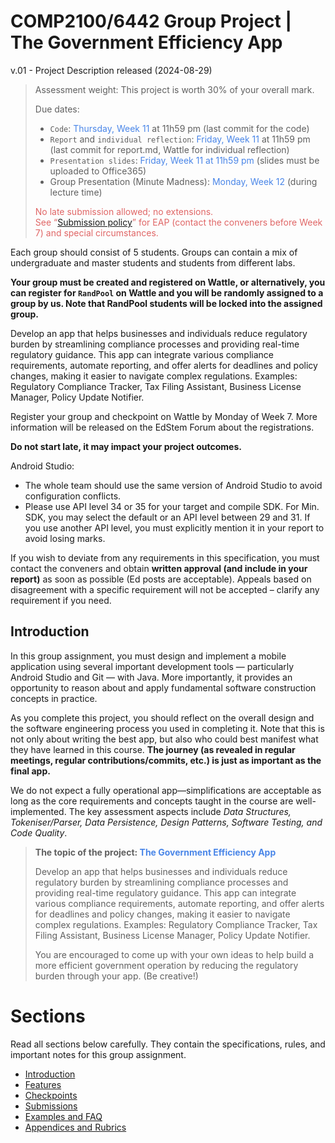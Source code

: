 # COMP2100/6442 Group Project | The Government Efficiency App

v.01 - Project Description released (2024-08-29)

> Assessment weight: This project is worth 30% of your overall mark.
>
> Due dates:
> - `Code`: <span style="color:#4a86e8">Thursday, Week 11</span> at 11h59 pm (last commit for the code)
> - `Report` and `individual reflection`: <span style="color:#4a86e8">Friday, Week 11</span> at 11h59 pm (last commit for report.md, Wattle for individual reflection)
> - `Presentation slides`: <span style="color:#4a86e8">Friday, Week 11 at 11h59 pm</span> (slides must be uploaded to Office365)
> - Group Presentation (Minute Madness): <span style="color:#4a86e8">Monday, Week 12</span> (during lecture time)
>
> <span style="color:#e06666">No late submission allowed; no extensions. <br>
> See “[Submission policy](6_Appendices_Rubrics.md#submission-policy)” for EAP (contact the conveners before Week 7) and special circumstances.</span>

Each group should consist of 5 students. Groups can contain a mix of undergraduate and master students and students from different labs.

**Your group must be created and registered on Wattle, or alternatively, you can register for `RandPool` on Wattle and you will be randomly assigned to a group by us. Note that RandPool students will be locked into the assigned group.**

Develop an app that helps businesses and individuals reduce regulatory burden by 	streamlining compliance processes and providing real-time regulatory guidance. This app 	can integrate various compliance requirements, automate reporting, and offer alerts for 	deadlines and policy changes, making it easier to navigate complex regulations. Examples: 	Regulatory Compliance Tracker, Tax Filing Assistant, Business License Manager, Policy 	Update Notifier.

Register your group and checkpoint on Wattle by Monday of Week 7.
More information will be released on the EdStem Forum about the registrations.

**Do not start late, it may impact your project outcomes.**

Android Studio:
- The whole team should use the same version of Android Studio to avoid configuration conflicts.
- Please use API level 34 or 35 for your target and compile SDK. For Min. SDK, you may select the default or an API level between 29 and 31. If you use another API level, you must explicitly mention it in your report to avoid losing marks.

If you wish to deviate from any requirements in this specification, you must contact the conveners and obtain **written approval (and include in your report)** as soon as possible (Ed posts are acceptable). Appeals based on disagreement with a specific requirement will not be accepted – clarify any requirement if you need.



## Introduction

In this group assignment, you must design and implement a mobile application using several important development tools — particularly Android Studio and Git — with Java. More importantly, it provides an opportunity to reason about and apply fundamental software construction concepts in practice.

As you complete this project, you should reflect on the overall design and the software engineering process you used in completing it.  Note that this is not only about writing the best app, but also who could best manifest what they have learned in this course. 
**The journey (as revealed in regular meetings, regular contributions/commits, etc.) is just as important as the final app.**

We do not expect a fully operational app—simplifications are acceptable as long as the core requirements and concepts taught in the course are well-implemented. The key assessment aspects include *Data Structures, Tokeniser/Parser, Data Persistence, Design Patterns, Software Testing, and Code Quality*.

> **The topic of the project: <span style="color:#4a86e8">The Government Efficiency App</span>**
>
> Develop an app that helps businesses and individuals reduce regulatory burden by streamlining compliance processes and providing real-time regulatory guidance. This app can integrate various compliance requirements, automate reporting, and offer alerts for deadlines and policy changes, making it easier to navigate complex regulations. Examples: Regulatory Compliance Tracker, Tax Filing Assistant, Business License Manager, Policy  Update Notifier.  
>
> You are encouraged to come up with your own ideas to help build a more efficient government operation by reducing the regulatory burden through your app. (Be creative!)




# Sections

Read all sections below carefully. They contain the specifications, rules, and important notes for this group assignment.

- [Introduction](1_Introduction.md)
- [Features](2_Features.md)
- [Checkpoints](3_Checkpoints.md)
- [Submissions](4_Submissions.md)
- [Examples and FAQ](5_Examples_FAQ.md)
- [Appendices and Rubrics](6_Appendices_Rubrics.md)

